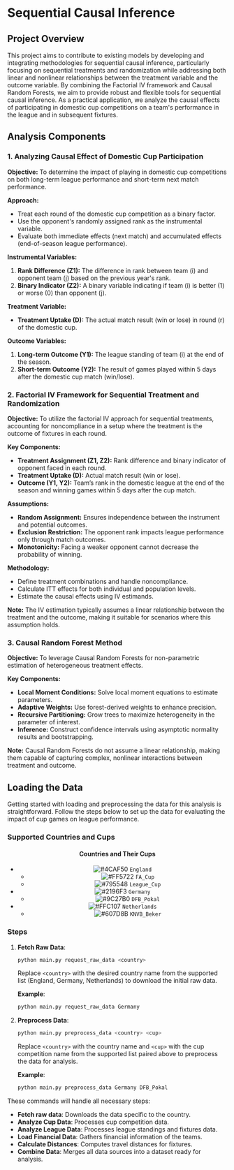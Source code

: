 # Sequential Causal Inference

## Project Overview

This project aims to contribute to existing models by developing and integrating methodologies for sequential causal inference, particularly focusing on sequential treatments and randomization while addressing both linear and nonlinear relationships between the treatment variable and the outcome variable. By combining the Factorial IV framework and Causal Random Forests, we aim to provide robust and flexible tools for sequential causal inference. As a practical application, we analyze the causal effects of participating in domestic cup competitions on a team's performance in the league and in subsequent fixtures.

## Analysis Components

### 1. Analyzing Causal Effect of Domestic Cup Participation

**Objective:** 
To determine the impact of playing in domestic cup competitions on both long-term league performance and short-term next match performance.

**Approach:**
- Treat each round of the domestic cup competition as a binary factor.
- Use the opponent's randomly assigned rank as the instrumental variable.
- Evaluate both immediate effects (next match) and accumulated effects (end-of-season league performance).

**Instrumental Variables:**
1. **Rank Difference (Z1):** The difference in rank between team \(i\) and opponent team \(j\) based on the previous year's rank.
2. **Binary Indicator (Z2):** A binary variable indicating if team \(i\) is better (1) or worse (0) than opponent \(j\).

**Treatment Variable:**
- **Treatment Uptake (D):** The actual match result (win or lose) in round \(r\) of the domestic cup.

**Outcome Variables:**
1. **Long-term Outcome (Y1):** The league standing of team \(i\) at the end of the season.
2. **Short-term Outcome (Y2):** The result of games played within 5 days after the domestic cup match (win/lose).

### 2. Factorial IV Framework for Sequential Treatment and Randomization

**Objective:**
To utilize the factorial IV approach for sequential treatments, accounting for noncompliance in a setup where the treatment is the outcome of fixtures in each round.

**Key Components:**
- **Treatment Assignment (Z1, Z2):** Rank difference and binary indicator of opponent faced in each round.
- **Treatment Uptake (D):** Actual match result (win or lose).
- **Outcome (Y1, Y2):** Team’s rank in the domestic league at the end of the season and winning games within 5 days after the cup match.

**Assumptions:**
  - **Random Assignment:** Ensures independence between the instrument and potential outcomes.
  - **Exclusion Restriction:** The opponent rank impacts league performance only through match outcomes.
  - **Monotonicity:** Facing a weaker opponent cannot decrease the probability of winning.

**Methodology:**
- Define treatment combinations and handle noncompliance.
- Calculate ITT effects for both individual and population levels.
- Estimate the causal effects using IV estimands.

**Note:** The IV estimation typically assumes a linear relationship between the treatment and the outcome, making it suitable for scenarios where this assumption holds.

### 3. Causal Random Forest Method

**Objective:**
To leverage Causal Random Forests for non-parametric estimation of heterogeneous treatment effects.

**Key Components:**
- **Local Moment Conditions:** Solve local moment equations to estimate parameters.
- **Adaptive Weights:** Use forest-derived weights to enhance precision.
- **Recursive Partitioning:** Grow trees to maximize heterogeneity in the parameter of interest.
- **Inference:** Construct confidence intervals using asymptotic normality results and bootstrapping.

**Note:** Causal Random Forests do not assume a linear relationship, making them capable of capturing complex, nonlinear interactions between treatment and outcome.

## Loading the Data

Getting started with loading and preprocessing the data for this analysis is straightforward. Follow the steps below to set up the data for evaluating the impact of cup games on league performance.

### Supported Countries and Cups

<div align="center">

#### **Countries and Their Cups**
- ![#4CAF50](https://via.placeholder.com/15/4CAF50/000000?text=+) `England`
  - ![#FF5722](https://via.placeholder.com/15/FF5722/000000?text=+) `FA_Cup`
  - ![#795548](https://via.placeholder.com/15/795548/000000?text=+) `League_Cup`
- ![#2196F3](https://via.placeholder.com/15/2196F3/000000?text=+) `Germany`
  - ![#9C27B0](https://via.placeholder.com/15/9C27B0/000000?text=+) `DFB_Pokal`
- ![#FFC107](https://via.placeholder.com/15/FFC107/000000?text=+) `Netherlands`
  - ![#607D8B](https://via.placeholder.com/15/607D8B/000000?text=+) `KNVB_Beker`

</div>

### Steps

1. **Fetch Raw Data**:
    ```bash
    python main.py request_raw_data <country>
    ```
    Replace `<country>` with the desired country name from the supported list (England, Germany, Netherlands) to download the initial raw data.

    **Example**:
    ```bash
    python main.py request_raw_data Germany
    ```

2. **Preprocess Data**:
    ```bash
    python main.py preprocess_data <country> <cup>
    ```
    Replace `<country>` with the country name and `<cup>` with the cup competition name from the supported list paired above to preprocess the data for analysis.

    **Example**:
    ```bash
    python main.py preprocess_data Germany DFB_Pokal
    ```

These commands will handle all necessary steps:
- **Fetch raw data**: Downloads the data specific to the country.
- **Analyze Cup Data**: Processes cup competition data.
- **Analyze League Data**: Processes league standings and fixtures data.
- **Load Financial Data**: Gathers financial information of the teams.
- **Calculate Distances**: Computes travel distances for fixtures.
- **Combine Data**: Merges all data sources into a dataset ready for analysis.


